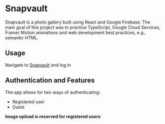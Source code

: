 # Snapvault

Snapvault is a photo gallery built using React and Google Firebase.
The main goal of this project was to practice TypeScript, Google Cloud Services, Framer Motion animations and web development best practices, e.g., semantic HTML.

## Usage

Navigate to [Snapvault](https://snapvault.netlify.app/login) and log in

## Authentication and Features

The app allows for two ways of authenticating:

- Registered user
- Guest

**Image upload is reserved for registered users**
